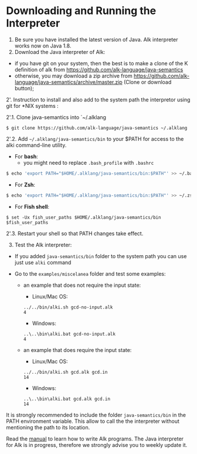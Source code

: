 # Downloading and Running the Interpreter

1. Be sure you have installed the latest version of Java. Alk interpreter works now on Java 1.8.
2. Download the Java interpreter of Alk:
* if you have git on your system, then the best is to make a clone of the K definition of alk from https://github.com/alk-language/java-semantics
* otherwise, you may download a zip archive from https://github.com/alk-language/java-semantics/archive/master.zip (Clone or download button);

2'. Instruction to install and also add to the system path the interpretor using git for \*NIX systems :

2'.1. Clone java-semantics into `~/.alklang
  ```
  $ git clone https://github.com/alk-language/java-semantics ~/.alklang
  ```
2'.2. Add `~/.alklang/java-semantics/bin` to your $PATH for access to the alki command-line utility.
 * For **bash**:
   * you might need to replace `.bash_profile` with `.bashrc`
  ~~~ bash
  $ echo 'export PATH="$HOME/.alklang/java-semantics/bin:$PATH"' >> ~/.bash_profile
  ~~~
  
 * For **Zsh**:
  ~~~ zsh
  $ echo 'export PATH="$HOME/.alklang/java-semantics/bin:$PATH"' >> ~/.zshrc
  ~~~
  
 * For **Fish shell**:
  ~~~ fish
  $ set -Ux fish_user_paths $HOME/.alklang/java-semantics/bin $fish_user_paths
  ~~~

2'.3. Restart your shell so that PATH changes take effect.

3. Test the Alk interpreter:
* If you added `java-semantics/bin` folder to the system path you can use just use `alki` command

* Go to the `examples/miscelanea` folder and test some examples:

  * an example that does not require the input state:

    * Linux/Mac OS:
    ```
    ../../bin/alki.sh gcd-no-input.alk
    4
    ```
    * Windows:
    ```
    ..\..\bin\alki.bat gcd-no-input.alk
    4
    ```
  * an example that does require the input state:
    * Linux/Mac OS:
    ```
    ../../bin/alki.sh gcd.alk gcd.in
    14
    ```
    * Windows:
    ```
    ..\..\bin\alki.bat gcd.alk gcd.in
    14
    ```
It is strongly recommended to include the folder `java-semantics/bin` in the PATH environment variable. This allow to call the the interpreter without mentioning the path to its location.
    
Read the [manual](doc/alk.pdf) to learn how to write Alk programs.
The Java interpreter for Alk is in progress, therefore we strongly advise you to weekly update it.
